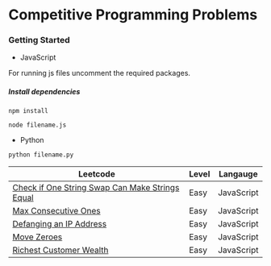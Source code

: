 # Competitive Programming Problems

### Getting Started 
* JavaScript

For running js files uncomment the required packages.

##### Install dependencies

`npm install`

`node filename.js`

* Python

`python filename.py`



| Leetcode                                                                                                                          | Level | Langauge   |
|-----------------------------------------------------------------------------------------------------------------------------------|-------|------------|
| [Check if One String Swap Can Make Strings Equal](https://leetcode.com/problems/check-if-one-string-swap-can-make-strings-equal/) | Easy  | JavaScript |
| [Max Consecutive Ones](https://leetcode.com/problems/max-consecutive-ones/)                                                       | Easy  | JavaScript |
| [Defanging an IP Address](https://leetcode.com/problems/defanging-an-ip-address/)                                                 | Easy  | JavaScript |
| [Move Zeroes](https://leetcode.com/problems/move-zeroes/)                                                                         | Easy  | JavaScript |
| [Richest Customer Wealth](https://leetcode.com/problems/richest-customer-wealth/)                                                 | Easy  | JavaScript |
